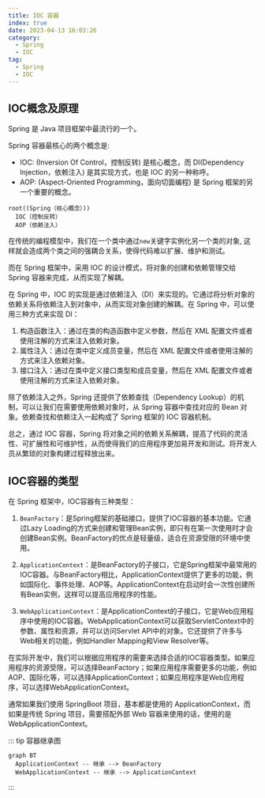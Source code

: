 ```yaml
---
title: IOC 容器
index: true
date: 2023-04-13 16:03:26
category: 
  - Spring
  - IOC
tag:
  - Spring
  - IOC
---
```


## IOC概念及原理

Spring 是 Java 项目框架中最流行的一个。

Spring 容器最核心的两个概念是:
- IOC: (Inversion Of Control，控制反转) 是核心概念，而 DI(Dependency Injection，依赖注入) 是其实现方式，也是 IOC 的另一种称呼。
- AOP: (Aspect-Oriented Programming，面向切面编程) 是 Spring 框架的另一个重要的概念。

```mindmap
root((Spring（核心概念）))
  IOC（控制反转）
  AOP（依赖注入）
```

在传统的编程模型中，我们在一个类中通过`new`关键字实例化另一个类的对象, 这样就会造成两个类之间的强耦合关系，使得代码难以扩展、维护和测试。

而在 Spring 框架中，采用 IOC 的设计模式，将对象的创建和依赖管理交给 Spring 容器来完成，从而实现了解耦。

在 Spring 中，IOC 的实现是通过依赖注入（DI）来实现的。它通过将分析对象的依赖关系将依赖注入到对象中，从而实现对象创建的解耦。在 Spring 中，可以使用三种方式来实现 DI：
1. 构造函数注入：通过在类的构造函数中定义参数，然后在 XML 配置文件或者使用注解的方式来注入依赖对象。
2. 属性注入：通过在类中定义成员变量，然后在 XML 配置文件或者使用注解的方式来注入依赖对象。
3. 接口注入：通过在类中定义接口类型和成员变量，然后在 XML 配置文件或者使用注解的方式来注入依赖对象。

除了依赖注入之外，Spring 还提供了依赖查找（Dependency Lookup）的机制，可以让我们在需要使用依赖对象时，从 Spring 容器中查找对应的 Bean 对象。依赖查找和依赖注入一起构成了 Spring 框架的 IOC 容器机制。

总之，通过 IOC 容器，Spring 将对象之间的依赖关系解耦，提高了代码的灵活性、可扩展性和可维护性，从而使得我们的应用程序更加易开发和测试。将开发人员从繁琐的对象构建过程释放出来。

## IOC容器的类型
在 Spring 框架中，IOC容器有三种类型：

1. `BeanFactory`：是Spring框架的基础接口，提供了IOC容器的基本功能。它通过Lazy Loading的方式来创建和管理Bean实例，即只有在第一次使用时才会创建Bean实例。BeanFactory的优点是轻量级，适合在资源受限的环境中使用。

2. `ApplicationContext`：是BeanFactory的子接口，它是Spring框架中最常用的IOC容器。与BeanFactory相比，ApplicationContext提供了更多的功能，例如国际化、事件处理、AOP等。ApplicationContext在启动时会一次性创建所有Bean实例，这样可以提高应用程序的性能。

3. `WebApplicationContext`：是ApplicationContext的子接口，它是Web应用程序中使用的IOC容器。WebApplicationContext可以获取ServletContext中的参数、属性和资源，并可以访问Servlet API中的对象。它还提供了许多与Web相关的功能，例如Handler Mapping和View Resolver等。

在实际开发中，我们可以根据应用程序的需要来选择合适的IOC容器类型。如果应用程序的资源受限，可以选择BeanFactory；如果应用程序需要更多的功能，例如AOP、国际化等，可以选择ApplicationContext；如果应用程序是Web应用程序，可以选择WebApplicationContext。

通常如果我们使用 SpringBoot 项目，基本都是使用的 ApplicationContext，而如果是传统 Spring 项目，需要搭配外部 Web 容器来使用的话，使用的是 WebApplicationContext。

::: tip 容器继承图
``` mermaid
graph BT
  ApplicationContext -- 继承 --> BeanFactory
  WebApplicationContext -- 继承 --> ApplicationContext
```
:::

